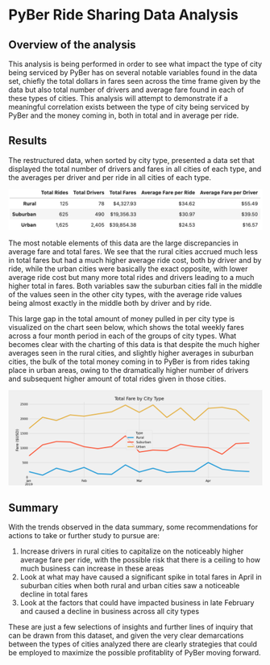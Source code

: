 # PyBer Ride Sharing Data Analysis

## Overview of the analysis

This analysis is being performed in order to see what impact the type of city being serviced by PyBer has on several notable variables found in the data set, chiefly the total dollars in fares seen across the time frame given by the data but also total number of drivers and average fare found in each of these types of cities. This analysis will attempt to demonstrate if a meaningful correlation exists between the type of city being serviced by PyBer and the money coming in, both in total and in average per ride.

## Results

The restructured data, when sorted by city type, presented a data set that displayed the total number of drivers and fares in all cities of each type, and the averages per driver and per ride in all cities of each type. 

![Data summary](Starter_Code/Resources/summary_data.png)

The most notable elements of this data are the large discrepancies in average fare and total fares.  We see that the rural cities accrued much less in total fares but had a much higher average ride cost, both by driver and by ride, while the urban cities were basically the exact opposite, with lower average ride cost but many more total rides and drivers leading to a much higher total in fares. Both variables saw the suburban cities fall in the middle of the values seen in the other city types, with the average ride values being almost exactly in the middle both by driver and by ride.

This large gap in the total amount of money pulled in per city type is visualized on the chart seen below, which shows the total weekly fares across a four month period in each of the groups of city types. What becomes clear with the charting of this data is that despite the much higher averages seen in the rural cities, and slightly higher averages in suburban cities, the bulk of the total money coming in to PyBer is from rides taking place in urban areas, owing to the dramatically higher number of drivers and subsequent higher amount of total rides given in those cities.

![Fare Summary line chart](/Starter_Code/analysis/PyBer_fare_summary.png)

## Summary

With the trends observed in the data summary, some recommendations for actions to take or further study to pursue are:
1. Increase drivers in rural cities to capitalize on the noticeably higher average fare per ride, with the possible risk that there is a ceiling to how much business can increase in these areas
2. Look at what may have caused a significant spike in total fares in April in suburban cities when both rural and urban cities saw a noticeable decline in total fares
3. Look at the factors that could have impacted business in late February and caused a decline in business across all city types

These are just a few selections of insights and further lines of inquiry that can be drawn from this dataset, and given the very clear demarcations between the types of cities analyzed there are clearly strategies that could be employed to maximize the possible profitablity of PyBer moving forward.
